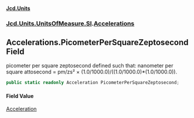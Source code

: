 #### [Jcd.Units](index.md 'index')
### [Jcd.Units.UnitsOfMeasure.SI](Jcd.Units.UnitsOfMeasure.SI.md 'Jcd.Units.UnitsOfMeasure.SI').[Accelerations](Accelerations.md 'Jcd.Units.UnitsOfMeasure.SI.Accelerations')

## Accelerations.PicometerPerSquareZeptosecond Field

picometer per square zeptosecond defined such that: nanometer per square attosecond = pm/zs² ×
(1.0/1000.0)/((1.0/1000.0)*(1.0/1000.0)).

```csharp
public static readonly Acceleration PicometerPerSquareZeptosecond;
```

#### Field Value
[Acceleration](Acceleration.md 'Jcd.Units.UnitTypes.Acceleration')